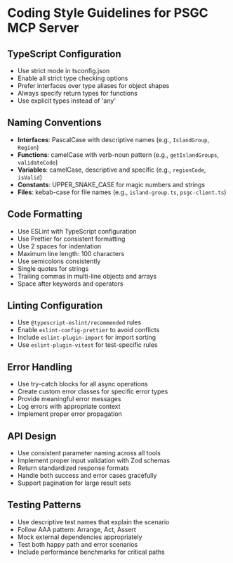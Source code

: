 # Coding Style Guidelines for PSGC MCP Server

## TypeScript Configuration

- Use strict mode in tsconfig.json
- Enable all strict type checking options
- Prefer interfaces over type aliases for object shapes
- Always specify return types for functions
- Use explicit types instead of 'any'

## Naming Conventions

- **Interfaces**: PascalCase with descriptive names (e.g., `IslandGroup`, `Region`)
- **Functions**: camelCase with verb-noun pattern (e.g., `getIslandGroups`, `validateCode`)
- **Variables**: camelCase, descriptive and specific (e.g., `regionCode`, `isValid`)
- **Constants**: UPPER_SNAKE_CASE for magic numbers and strings
- **Files**: kebab-case for file names (e.g., `island-group.ts`, `psgc-client.ts`)

## Code Formatting

- Use ESLint with TypeScript configuration
- Use Prettier for consistent formatting
- Use 2 spaces for indentation
- Maximum line length: 100 characters
- Use semicolons consistently
- Single quotes for strings
- Trailing commas in multi-line objects and arrays
- Space after keywords and operators

## Linting Configuration

- Use `@typescript-eslint/recommended` rules
- Enable `eslint-config-prettier` to avoid conflicts
- Include `eslint-plugin-import` for import sorting
- Use `eslint-plugin-vitest` for test-specific rules

## Error Handling

- Use try-catch blocks for all async operations
- Create custom error classes for specific error types
- Provide meaningful error messages
- Log errors with appropriate context
- Implement proper error propagation

## API Design

- Use consistent parameter naming across all tools
- Implement proper input validation with Zod schemas
- Return standardized response formats
- Handle both success and error cases gracefully
- Support pagination for large result sets

## Testing Patterns

- Use descriptive test names that explain the scenario
- Follow AAA pattern: Arrange, Act, Assert
- Mock external dependencies appropriately
- Test both happy path and error scenarios
- Include performance benchmarks for critical paths

